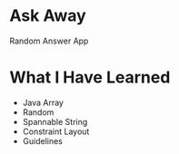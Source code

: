 # Ask Away

Random Answer App

# What I Have Learned
* Java Array
* Random
* Spannable String
* Constraint Layout
* Guidelines
